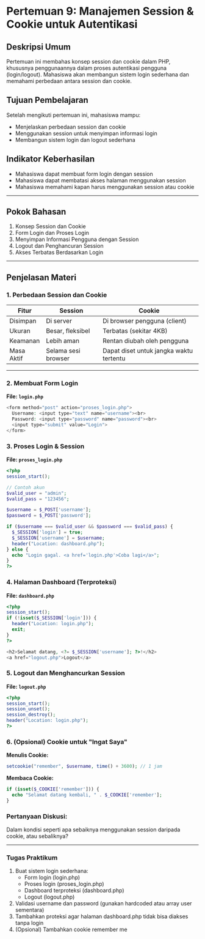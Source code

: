 # Pertemuan 9: Manajemen Session & Cookie untuk Autentikasi

## Deskripsi Umum
Pertemuan ini membahas konsep session dan cookie dalam PHP, khususnya penggunaannya dalam proses autentikasi pengguna (login/logout). Mahasiswa akan membangun sistem login sederhana dan memahami perbedaan antara session dan cookie.

## Tujuan Pembelajaran
Setelah mengikuti pertemuan ini, mahasiswa mampu:
- Menjelaskan perbedaan session dan cookie
- Menggunakan session untuk menyimpan informasi login
- Membangun sistem login dan logout sederhana

## Indikator Keberhasilan
- Mahasiswa dapat membuat form login dengan session
- Mahasiswa dapat membatasi akses halaman menggunakan session
- Mahasiswa memahami kapan harus menggunakan session atau cookie

---

## Pokok Bahasan
1. Konsep Session dan Cookie
2. Form Login dan Proses Login
3. Menyimpan Informasi Pengguna dengan Session
4. Logout dan Penghancuran Session
5. Akses Terbatas Berdasarkan Login

---

## Penjelasan Materi

### 1. Perbedaan Session dan Cookie

| Fitur     | Session                           | Cookie                               |
|-----------|-----------------------------------|---------------------------------------|
| Disimpan  | Di server                         | Di browser pengguna (client)          |
| Ukuran    | Besar, fleksibel                  | Terbatas (sekitar 4KB)                |
| Keamanan  | Lebih aman                        | Rentan diubah oleh pengguna           |
| Masa Aktif| Selama sesi browser               | Dapat diset untuk jangka waktu tertentu|

---

### 2. Membuat Form Login

**File: `login.php`**
```php
<form method="post" action="proses_login.php">
  Username: <input type="text" name="username"><br>
  Password: <input type="password" name="password"><br>
  <input type="submit" value="Login">
</form>
```
### 3. Proses Login & Session
**File: `proses_login.php`**

```php
<?php
session_start();

// Contoh akun
$valid_user = "admin";
$valid_pass = "123456";

$username = $_POST['username'];
$password = $_POST['password'];

if ($username === $valid_user && $password === $valid_pass) {
  $_SESSION['login'] = true;
  $_SESSION['username'] = $username;
  header("Location: dashboard.php");
} else {
  echo "Login gagal. <a href='login.php'>Coba lagi</a>";
}
?>
```
### 4. Halaman Dashboard (Terproteksi)
**File: `dashboard.php`**

```php
<?php
session_start();
if (!isset($_SESSION['login'])) {
  header("Location: login.php");
  exit;
}
?>

<h2>Selamat datang, <?= $_SESSION['username']; ?>!</h2>
<a href="logout.php">Logout</a>
```

### 5. Logout dan Menghancurkan Session
**File: `logout.php`**

```php
<?php
session_start();
session_unset();
session_destroy();
header("Location: login.php");
?>
```

### 6. (Opsional) Cookie untuk "Ingat Saya"
**Menulis Cookie:**

```php
setcookie("remember", $username, time() + 3600); // 1 jam
```
**Membaca Cookie:**

```php
if (isset($_COOKIE['remember'])) {
  echo "Selamat datang kembali, " . $_COOKIE['remember'];
}
```

### Pertanyaan Diskusi:

Dalam kondisi seperti apa sebaiknya menggunakan session daripada cookie, atau sebaliknya?

--- 

### Tugas Praktikum
1. Buat sistem login sederhana:
    - Form login (login.php)
    - Proses login (proses_login.php)
    - Dashboard terproteksi (dashboard.php)
    - Logout (logout.php)
2. Validasi username dan password (gunakan hardcoded atau array user sementara)
3. Tambahkan proteksi agar halaman dashboard.php tidak bisa diakses tanpa login
4. (Opsional) Tambahkan cookie remember me